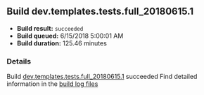 ## Build dev.templates.tests.full_20180615.1
- **Build result:** `succeeded`
- **Build queued:** 6/15/2018 5:00:01 AM
- **Build duration:** 125.46 minutes
### Details
Build [dev.templates.tests.full_20180615.1](https://winappstudio.visualstudio.com/web/build.aspx?pcguid=a4ef43be-68ce-4195-a619-079b4d9834c2&builduri=vstfs%3a%2f%2f%2fBuild%2fBuild%2f25879) succeeded
Find detailed information in the [build log files](https://uwpctdiags.blob.core.windows.net/buildlogs/dev.templates.tests.full_20180615.1_logs.zip)
